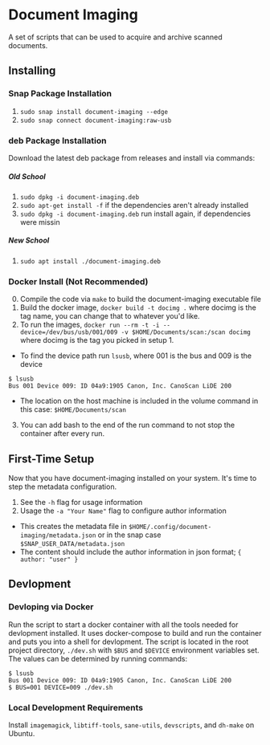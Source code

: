 # Document Imaging

A set of scripts that can be used to acquire and archive scanned documents.

## Installing

### Snap Package Installation

1. `sudo snap install document-imaging --edge`
2. `sudo snap connect document-imaging:raw-usb`

### deb Package Installation

Download the latest deb package from releases and install via commands:

##### Old School

1. `sudo dpkg -i document-imaging.deb`
2. `sudo apt-get install -f` if the dependencies aren't already installed
3. `sudo dpkg -i document-imaging.deb` run install again, if dependencies were missin

##### New School

1. `sudo apt install ./document-imaging.deb`

### Docker Install (Not  Recommended)

0. Compile the code via `make` to build the document-imaging executable file
1. Build the docker image, `docker build -t docimg .` where docimg is the tag name, you can change that to whatever you'd like.
2. To run the images, `docker run --rm -t -i --device=/dev/bus/usb/001/009 -v $HOME/Documents/scan:/scan docimg` where docimg is the tag you picked in setup 1.
  - To find the device path run `lsusb`, where 001 is the bus and 009 is the device
```
$ lsusb
Bus 001 Device 009: ID 04a9:1905 Canon, Inc. CanoScan LiDE 200
```
  - The location on the host machine is included in the volume command in this case: `$HOME/Documents/scan`
3. You can add bash to the end of the run command to not stop the container after every run.

## First-Time Setup

Now that you have document-imaging installed on your system. It's time to step the metadata configuration.

1. See the `-h` flag for usage information
2. Usage the `-a "Your Name"` flag to configure author information
  - This creates the metadata file in `$HOME/.config/document-imaging/metadata.json` or in the snap case `$SNAP_USER_DATA/metadata.json`
  - The content should include the author information in json format; `{ author: "user" }`

## Devlopment

### Devloping via Docker

Run the script to start a docker container with all the tools needed for devlopment installed. It uses docker-compose to build and run the container and puts you into a shell for devlopment. The script is located in the root project directory, `./dev.sh` with `$BUS` and `$DEVICE` environment variables set. The values can be determined by running commands:
```
$ lsusb
Bus 001 Device 009: ID 04a9:1905 Canon, Inc. CanoScan LiDE 200
$ BUS=001 DEVICE=009 ./dev.sh
```

### Local Development Requirements

Install `imagemagick`, `libtiff-tools`, `sane-utils`, `devscripts`, and `dh-make` on Ubuntu.
